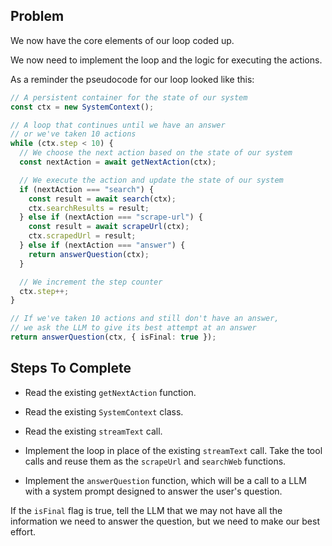 ## Problem

We now have the core elements of our loop coded up.

We now need to implement the loop and the logic for executing the actions.

As a reminder the pseudocode for our loop looked like this:

```ts
// A persistent container for the state of our system
const ctx = new SystemContext();

// A loop that continues until we have an answer
// or we've taken 10 actions
while (ctx.step < 10) {
  // We choose the next action based on the state of our system
  const nextAction = await getNextAction(ctx);

  // We execute the action and update the state of our system
  if (nextAction === "search") {
    const result = await search(ctx);
    ctx.searchResults = result;
  } else if (nextAction === "scrape-url") {
    const result = await scrapeUrl(ctx);
    ctx.scrapedUrl = result;
  } else if (nextAction === "answer") {
    return answerQuestion(ctx);
  }

  // We increment the step counter
  ctx.step++;
}

// If we've taken 10 actions and still don't have an answer,
// we ask the LLM to give its best attempt at an answer
return answerQuestion(ctx, { isFinal: true });
```

## Steps To Complete

- Read the existing `getNextAction` function.

- Read the existing `SystemContext` class.

- Read the existing `streamText` call.

- Implement the loop in place of the existing `streamText` call. Take the tool calls and reuse them as the `scrapeUrl` and `searchWeb` functions.

- Implement the `answerQuestion` function, which will be a call to a LLM with a system prompt designed to answer the user's question.

If the `isFinal` flag is true, tell the LLM that we may not have all the information we need to answer the question, but we need to make our best effort.
